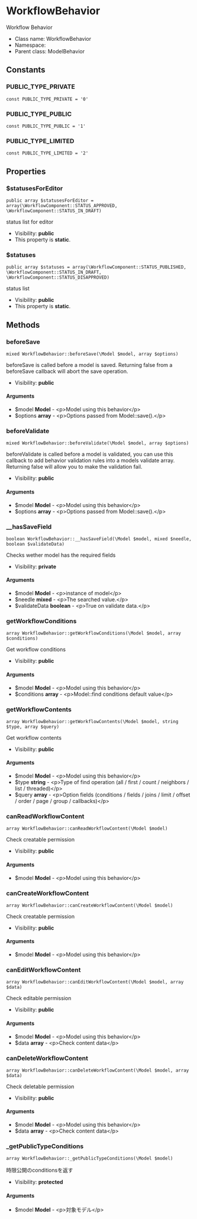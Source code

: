 WorkflowBehavior
===============

Workflow Behavior




* Class name: WorkflowBehavior
* Namespace: 
* Parent class: ModelBehavior



Constants
----------


### PUBLIC_TYPE_PRIVATE

    const PUBLIC_TYPE_PRIVATE = '0'





### PUBLIC_TYPE_PUBLIC

    const PUBLIC_TYPE_PUBLIC = '1'





### PUBLIC_TYPE_LIMITED

    const PUBLIC_TYPE_LIMITED = '2'





Properties
----------


### $statusesForEditor

    public array $statusesForEditor = array(\WorkflowComponent::STATUS_APPROVED, \WorkflowComponent::STATUS_IN_DRAFT)

status list for editor



* Visibility: **public**
* This property is **static**.


### $statuses

    public array $statuses = array(\WorkflowComponent::STATUS_PUBLISHED, \WorkflowComponent::STATUS_IN_DRAFT, \WorkflowComponent::STATUS_DISAPPROVED)

status list



* Visibility: **public**
* This property is **static**.


Methods
-------


### beforeSave

    mixed WorkflowBehavior::beforeSave(\Model $model, array $options)

beforeSave is called before a model is saved. Returning false from a beforeSave callback
will abort the save operation.



* Visibility: **public**


#### Arguments
* $model **Model** - &lt;p&gt;Model using this behavior&lt;/p&gt;
* $options **array** - &lt;p&gt;Options passed from Model::save().&lt;/p&gt;



### beforeValidate

    mixed WorkflowBehavior::beforeValidate(\Model $model, array $options)

beforeValidate is called before a model is validated, you can use this callback to
add behavior validation rules into a models validate array. Returning false
will allow you to make the validation fail.



* Visibility: **public**


#### Arguments
* $model **Model** - &lt;p&gt;Model using this behavior&lt;/p&gt;
* $options **array** - &lt;p&gt;Options passed from Model::save().&lt;/p&gt;



### __hasSaveField

    boolean WorkflowBehavior::__hasSaveField(\Model $model, mixed $needle, boolean $validateData)

Checks wether model has the required fields



* Visibility: **private**


#### Arguments
* $model **Model** - &lt;p&gt;instance of model&lt;/p&gt;
* $needle **mixed** - &lt;p&gt;The searched value.&lt;/p&gt;
* $validateData **boolean** - &lt;p&gt;True on validate data.&lt;/p&gt;



### getWorkflowConditions

    array WorkflowBehavior::getWorkflowConditions(\Model $model, array $conditions)

Get workflow conditions



* Visibility: **public**


#### Arguments
* $model **Model** - &lt;p&gt;Model using this behavior&lt;/p&gt;
* $conditions **array** - &lt;p&gt;Model::find conditions default value&lt;/p&gt;



### getWorkflowContents

    array WorkflowBehavior::getWorkflowContents(\Model $model, string $type, array $query)

Get workflow contents



* Visibility: **public**


#### Arguments
* $model **Model** - &lt;p&gt;Model using this behavior&lt;/p&gt;
* $type **string** - &lt;p&gt;Type of find operation (all / first / count / neighbors / list / threaded)&lt;/p&gt;
* $query **array** - &lt;p&gt;Option fields (conditions / fields / joins / limit / offset / order / page / group / callbacks)&lt;/p&gt;



### canReadWorkflowContent

    array WorkflowBehavior::canReadWorkflowContent(\Model $model)

Check creatable permission



* Visibility: **public**


#### Arguments
* $model **Model** - &lt;p&gt;Model using this behavior&lt;/p&gt;



### canCreateWorkflowContent

    array WorkflowBehavior::canCreateWorkflowContent(\Model $model)

Check creatable permission



* Visibility: **public**


#### Arguments
* $model **Model** - &lt;p&gt;Model using this behavior&lt;/p&gt;



### canEditWorkflowContent

    array WorkflowBehavior::canEditWorkflowContent(\Model $model, array $data)

Check editable permission



* Visibility: **public**


#### Arguments
* $model **Model** - &lt;p&gt;Model using this behavior&lt;/p&gt;
* $data **array** - &lt;p&gt;Check content data&lt;/p&gt;



### canDeleteWorkflowContent

    array WorkflowBehavior::canDeleteWorkflowContent(\Model $model, array $data)

Check deletable permission



* Visibility: **public**


#### Arguments
* $model **Model** - &lt;p&gt;Model using this behavior&lt;/p&gt;
* $data **array** - &lt;p&gt;Check content data&lt;/p&gt;



### _getPublicTypeConditions

    array WorkflowBehavior::_getPublicTypeConditions(\Model $model)

時限公開のconditionsを返す



* Visibility: **protected**


#### Arguments
* $model **Model** - &lt;p&gt;対象モデル&lt;/p&gt;


